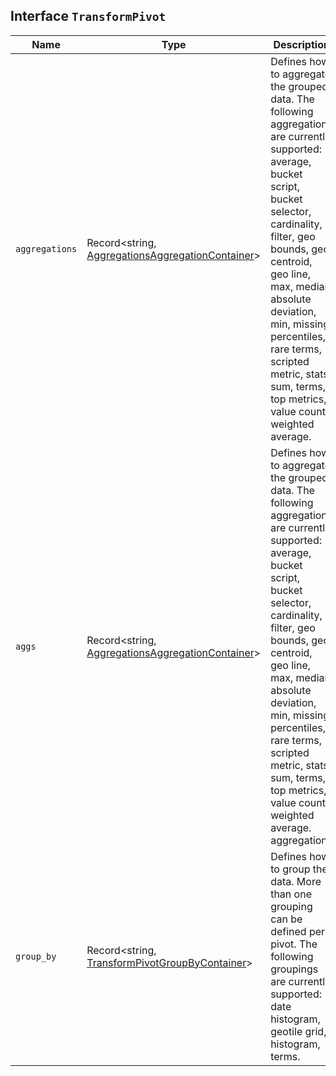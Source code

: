 ## Interface `TransformPivot`

| Name | Type | Description |
| - | - | - |
| `aggregations` | Record<string, [AggregationsAggregationContainer](./AggregationsAggregationContainer.md)> | Defines how to aggregate the grouped data. The following aggregations are currently supported: average, bucket script, bucket selector, cardinality, filter, geo bounds, geo centroid, geo line, max, median absolute deviation, min, missing, percentiles, rare terms, scripted metric, stats, sum, terms, top metrics, value count, weighted average. |
| `aggs` | Record<string, [AggregationsAggregationContainer](./AggregationsAggregationContainer.md)> | Defines how to aggregate the grouped data. The following aggregations are currently supported: average, bucket script, bucket selector, cardinality, filter, geo bounds, geo centroid, geo line, max, median absolute deviation, min, missing, percentiles, rare terms, scripted metric, stats, sum, terms, top metrics, value count, weighted average. aggregations |
| `group_by` | Record<string, [TransformPivotGroupByContainer](./TransformPivotGroupByContainer.md)> | Defines how to group the data. More than one grouping can be defined per pivot. The following groupings are currently supported: date histogram, geotile grid, histogram, terms. |
